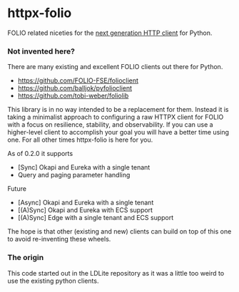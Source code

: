 # httpx-folio

FOLIO related niceties for the [next generation HTTP client](https://www.python-httpx.org/) for Python.

### Not invented here?

There are many existing and excellent FOLIO clients out there for Python.
* https://github.com/FOLIO-FSE/folioclient
* https://github.com/balljok/pyfolioclient
* https://github.com/tobi-weber/foliolib

This library is in no way intended to be a replacement for them.
Instead it is taking a minimalist approach to configuring a raw HTTPX client for FOLIO with a focus on resilience, stability, and observability.
If you can use a higher-level client to accomplish your goal you will have a better time using one.
For all other times httpx-folio is here for you.

As of 0.2.0 it supports
* [Sync] Okapi and Eureka with a single tenant
* Query and paging parameter handling

Future
* [Async] Okapi and Eureka with a single tenant
* [(A)Sync] Okapi and Eureka with ECS support
* [(A)Sync] Edge with a single tenant and ECS support

The hope is that other (existing and new) clients can build on top of this one to avoid re-inventing these wheels.

### The origin
This code started out in the LDLite repository as it was a little too weird to use the existing python clients.
